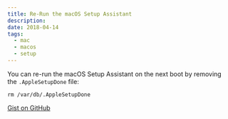 ```yaml
---
title: Re-Run the macOS Setup Assistant
description:
date: 2018-04-14
tags:
  - mac
  - macos
  - setup
---
```


You can re-run the macOS Setup Assistant on the next boot by removing the `.AppleSetupDone` file:

```
rm /var/db/.AppleSetupDone
```

[Gist on GitHub](https://gist.github.com/lucascantor/b009c765d9ddc8439b60568228089a41)
